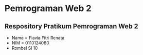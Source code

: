 # Pemrograman Web 2

## Respository Pratikum Pemrograman Web 2

- Nama = Flavia Fitri Renata 
- NIM = 0110124080
- Rombel SI 10
